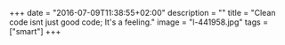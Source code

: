 +++
date = "2016-07-09T11:38:55+02:00"
description = ""
title = "Clean code isnt just good code; It's a feeling."
image = "l-441958.jpg"
tags = ["smart"]
+++

